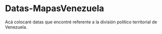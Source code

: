 # Datas-MapasVenezuela
Acá colocaré datas que encontré referente a la división político territorial de Venezuela.
